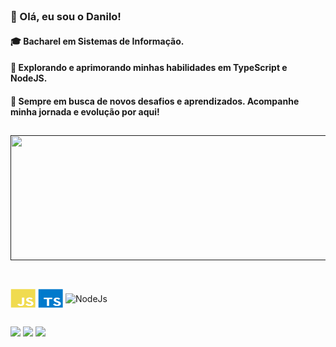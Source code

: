 <br/>

### 👋 Olá, eu sou o Danilo!
#### 🎓 Bacharel em Sistemas de Informação.
#### 🚀 Explorando e aprimorando minhas habilidades em TypeScript e NodeJS.
#### 🌱 Sempre em busca de novos desafios e aprendizados. Acompanhe minha jornada e evolução por aqui!


##
<a href="">
  <!--<img align="center" width="52%" src="https://github-readme-stats.vercel.app/api?username=Demanuel001&count_private=true&show_icons=true&theme=transparent&hide=contribs" />-->
 <img 
  src="https://github-readme-stats.vercel.app/api/top-langs/?username=Demanuel001&layout=compact&theme=transparent"
  style="display: block; width: 100vw; height: 200px; object-fit: cover;"
/>

</a>

##
<div style="display: inline_block"><br>
  <img align="center" alt="Js" height="30" width="40" src="https://raw.githubusercontent.com/devicons/devicon/master/icons/javascript/javascript-plain.svg">
  <img align="center" alt="Ts" height="30" width="40" src="https://raw.githubusercontent.com/devicons/devicon/master/icons/typescript/typescript-plain.svg">
  <img align="center" alt="NodeJs" height="30" width="40" src="https://cdn.jsdelivr.net/gh/devicons/devicon@latest/icons/nodejs/nodejs-original.svg">
</div>

##  
<div>
       <a href="https://www.linkedin.com/in/danilo-developer/" target="_blank"><img src="https://img.shields.io/badge/-LinkedIn-%230077B5?style=for-the-badge&logo=linkedin&logoColor=white" target="_blank"></a> 
       <a href = "mailto:daniloemanuel360@gmail.com"><img src="https://img.shields.io/badge/-Gmail-%23333?style=for-the-badge&logo=gmail&logoColor=white" target="_blank"></a>
       <a href = "https://api.whatsapp.com/send?phone=86995240082&text=sua%20mensagem"><img src="https://img.shields.io/badge/WhatsApp-25D366?style=for-the-badge&logo=whatsapp&logoColor=white" target="_blank"></a>            
</div>
